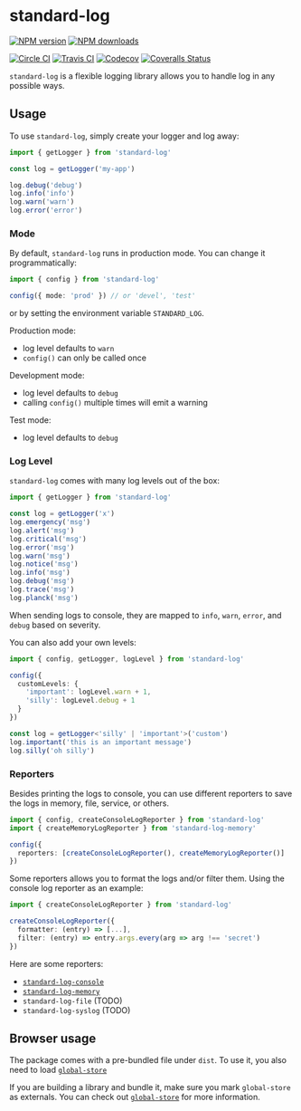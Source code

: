 # standard-log

[![NPM version][npm-image]][npm-url]
[![NPM downloads][downloads-image]][downloads-url]

[![Circle CI][circleci-image]][circleci-url]
[![Travis CI][travis-image]][travis-url]
[![Codecov][codecov-image]][codecov-url]
[![Coveralls Status][coveralls-image]][coveralls-url]

`standard-log` is a flexible logging library allows you to handle log in any possible ways.

## Usage

To use `standard-log`, simply create your logger and log away:
```ts
import { getLogger } from 'standard-log'

const log = getLogger('my-app')

log.debug('debug')
log.info('info')
log.warn('warn')
log.error('error')
```

### Mode

By default, `standard-log` runs in production mode.
You can change it programmatically:

```ts
import { config } from 'standard-log'

config({ mode: 'prod' }) // or 'devel', 'test'
```

or by setting the environment variable `STANDARD_LOG`.

Production mode:
- log level defaults to `warn`
- `config()` can only be called once

Development mode:
- log level defaults to `debug`
- calling `config()` multiple times will emit a warning

Test mode:
- log level defaults to `debug`

### Log Level

`standard-log` comes with many log levels out of the box:

```ts
import { getLogger } from 'standard-log'

const log = getLogger('x')
log.emergency('msg')
log.alert('msg')
log.critical('msg')
log.error('msg')
log.warn('msg')
log.notice('msg')
log.info('msg')
log.debug('msg')
log.trace('msg')
log.planck('msg')
```

When sending logs to console, they are mapped to `info`, `warn`, `error`, and `debug` based on severity.

You can also add your own levels:

```ts
import { config, getLogger, logLevel } from 'standard-log'

config({
  customLevels: {
    'important': logLevel.warn + 1,
    'silly': logLevel.debug + 1
  }
})

const log = getLogger<'silly' | 'important'>('custom')
log.important('this is an important message')
log.silly('oh silly')
```

### Reporters

Besides printing the logs to console,
you can use different reporters to save the logs in memory, file, service, or others.

```ts
import { config, createConsoleLogReporter } from 'standard-log'
import { createMemoryLogReporter } from 'standard-log-memory'

config({
  reporters: [createConsoleLogReporter(), createMemoryLogReporter()]
})
```

Some reporters allows you to format the logs and/or filter them.
Using the console log reporter as an example:

```ts
import { createConsoleLogReporter } from 'standard-log'

createConsoleLogReporter({
  formatter: (entry) => [...],
  filter: (entry) => entry.args.every(arg => arg !== 'secret')
})
```

Here are some reporters:

- [`standard-log-console`](https://github.com/unional/standard-log/tree/master/packages/console)
- [`standard-log-memory`](https://github.com/unional/standard-log/tree/master/packages/memory)
- `standard-log-file` (TODO)
- `standard-log-syslog` (TODO)

## Browser usage

The package comes with a pre-bundled file under `dist`.
To use it, you also need to load [`global-store`](https://github.com/unional/global-store)

If you are building a library and bundle it, make sure you mark `global-store` as externals.
You can check out [`global-store`](https://github.com/unional/global-store) for more information.

[circleci-image]: https://circleci.com/gh/unional/standard-log/tree/master.svg?style=shield
[circleci-url]: https://circleci.com/gh/unional/standard-log/tree/master
[codecov-image]: https://codecov.io/gh/unional/standard-log/branch/master/graph/badge.svg
[codecov-url]: https://codecov.io/gh/unional/standard-log
[coveralls-image]: https://coveralls.io/repos/github/unional/standard-log/badge.svg
[coveralls-url]: https://coveralls.io/github/unional/standard-log
[downloads-image]: https://img.shields.io/npm/dm/standard-log.svg?style=flat
[downloads-url]: https://npmjs.org/package/standard-log
[npm-image]: https://img.shields.io/npm/v/standard-log.svg?style=flat
[npm-url]: https://www.npmjs.com/package/standard-log
[travis-image]: https://travis-ci.com/unional/standard-log.svg?branch=master
[travis-url]: https://travis-ci.com/unional/standard-log?branch=master
